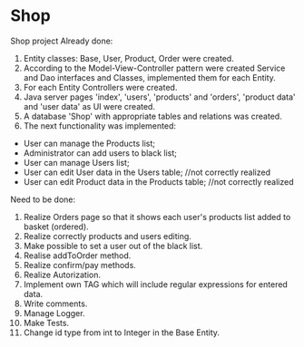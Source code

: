 # Shop
Shop project
Already done:
1. Entity classes: Base, User, Product, Order were created.
2. According to the Model-View-Controller pattern were created Service and Dao interfaces and Classes, implemented them for each Entity.
3. For each Entity Controllers were created.
4. Java server pages 'index', 'users', 'products' and 'orders', 'product data' and 'user data' as UI were created.
5. A database 'Shop' with appropriate tables and relations was created.
6. The next functionality was implemented:
- User can manage the Products list;
- Administrator can add users to black list;
- User can manage Users list;
- User can edit User data in the Users table; //not correctly realized
- User can edit Product data in the Products table; //not correctly realized

Need to be done:
1. Realize Orders page so that it shows each user's products list added to basket (ordered).
2. Realize correctly products and users editing.
3. Make possible to set a user out of the black list.
4. Realise addToOrder method.
5. Realize confirm/pay methods.
6. Realize Autorization.
7. Implement own TAG which will include regular expressions for entered data.
8. Write comments.
9. Manage Logger.
10. Make Tests.
11. Change id type from int to Integer in the Base Entity.
